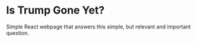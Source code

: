 # Is Trump Gone Yet?

Simple React webpage that answers this simple, but relevant and important question.
